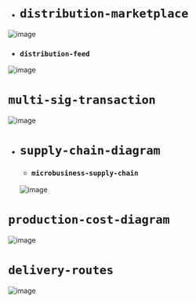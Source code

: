 - # `distribution-marketplace`
![image](https://user-images.githubusercontent.com/52806204/178394824-f3a4b6cd-3a0f-4f40-bd96-ac4aa6313e22.png)
  - ### `distribution-feed`
  ![image](https://user-images.githubusercontent.com/52806204/183008853-d243f6ed-a5a5-432b-8a52-b4c9847e862b.png)



# `multi-sig-transaction`
![image](https://user-images.githubusercontent.com/52806204/177921648-28ce94d0-c102-4262-b004-3330b33a367f.png)


- # `supply-chain-diagram`
  - ### `microbusiness-supply-chain`
  ![image](https://user-images.githubusercontent.com/52806204/177692131-c88843b2-685d-4884-90da-68de305c9bd2.png)


 

# `production-cost-diagram`
![image](https://user-images.githubusercontent.com/52806204/177474432-c7ef3faa-a404-4146-aaad-75fe956ac4b8.png)


# `delivery-routes`
![image](https://user-images.githubusercontent.com/52806204/178093053-c4522d56-dc90-4d86-b3af-66aa89d7c631.png)


